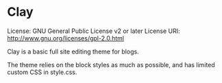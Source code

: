 # Clay

License: GNU General Public License v2 or later
License URI: http://www.gnu.org/licenses/gpl-2.0.html


Clay is a basic full site editing theme for blogs.

The theme relies on the block styles as much as possible, and has limited custom CSS in style.css.
